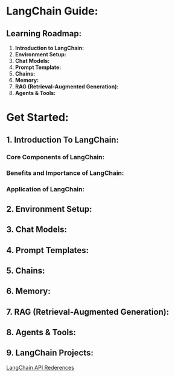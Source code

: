 # **LangChain Guide:**

## **Learning Roadmap:**

1. **Introduction to LangChain:**
2. **Environment Setup:**
3. **Chat Models:**
4. **Prompt Template:**
5. **Chains:**
6. **Memory:**
7. **RAG (Retrieval-Augmented Generation):**
8. **Agents & Tools:**

# **Get Started:**

## **1. Introduction To LangChain:**

### **Core Components of LangChain:**

### **Benefits and Importance of LangChain:**

### **Application of LangChain:**

## **2. Environment Setup:**

## **3. Chat Models:**

## **4. Prompt Templates:**

## **5. Chains:**

## **6. Memory:**

## **7. RAG (Retrieval-Augmented Generation):**

## **8. Agents & Tools:**

## **9. LangChain Projects:**

[LangChain API Rederences](https://python.langchain.com/api_reference/core/runnables/langchain_core.runnables.base.RunnableSequence.html)
